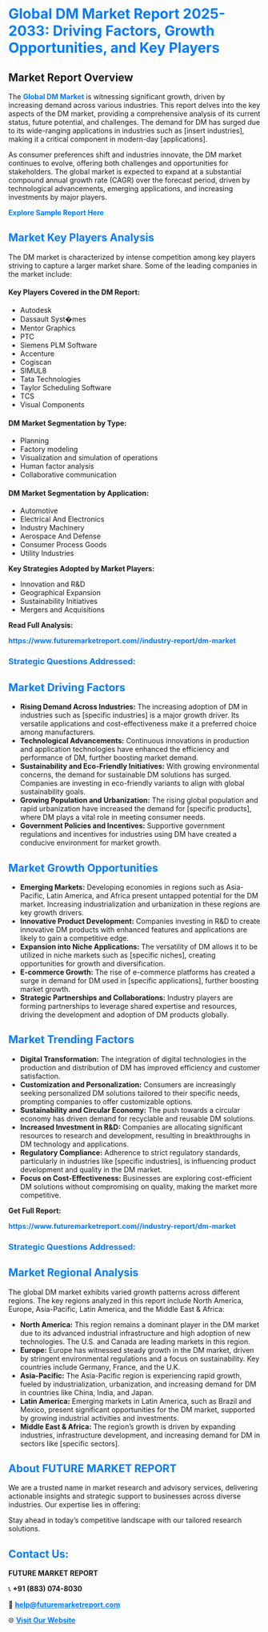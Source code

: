 <h1 style="color: #007BFF;">Global DM Market Report 2025-2033: Driving Factors, Growth Opportunities, and Key Players</h1>

<section id="overview">
<h2>Market Report Overview</h2>
<p>The <a href="https://www.futuremarketreport.com//industry-report/dm-market" style="color: #007BFF; text-decoration: none;"><strong>Global DM Market</strong></a> is witnessing significant growth, driven by increasing demand across various industries. This report delves into the key aspects of the DM market, providing a comprehensive analysis of its current status, future potential, and challenges. The demand for DM has surged due to its wide-ranging applications in industries such as [insert industries], making it a critical component in modern-day [applications].</p>
<p>As consumer preferences shift and industries innovate, the DM market continues to evolve, offering both challenges and opportunities for stakeholders. The global market is expected to expand at a substantial compound annual growth rate (CAGR) over the forecast period, driven by technological advancements, emerging applications, and increasing investments by major players.</p>
</section>

<section id="overview">
<p><a href="https://www.futuremarketreport.com//request-sample/reportId=56812" style="color: #007BFF; text-decoration: none;"><strong>Explore Sample Report Here</strong></a></p>
</section>

<section id="key-players">
<h2 style="color: #007BFF;">Market Key Players Analysis</h2>
<p>The DM market is characterized by intense competition among key players striving to capture a larger market share. Some of the leading companies in the market include:</p>
<h4>Key Players Covered in the DM Report:</h4>
<ul><li>Autodesk</li><li>Dassault Syst�mes</li><li>Mentor Graphics</li><li>PTC</li><li>Siemens PLM Software</li><li>Accenture</li><li>Cogiscan</li><li>SIMUL8</li><li>Tata Technologies</li><li>Taylor Scheduling Software</li><li>TCS</li><li>Visual Components</li></ul>
<h4>DM Market Segmentation by Type:</h4>
<ul><li>Planning</li><li>Factory modeling</li><li>Visualization and simulation of operations</li><li>Human factor analysis</li><li>Collaborative communication</li></ul>

<h4>DM Market Segmentation by Application:</h4>
<ul><li>Automotive</li><li>Electrical And Electronics</li><li>Industry Machinery</li><li>Aerospace And Defense</li><li>Consumer Process Goods</li><li>Utility Industries</li></ul>
<p><strong>Key Strategies Adopted by Market Players:</strong></p>
<ul>
<li>Innovation and R&D</li>
<li>Geographical Expansion</li>
<li>Sustainability Initiatives</li>
<li>Mergers and Acquisitions</li>
</ul>
</section>

<section>
<p><strong>Read Full Analysis: </strong></p><a href="https://www.futuremarketreport.com//industry-report/dm-market" style="color: #007BFF; text-decoration: none;"><strong>https://www.futuremarketreport.com//industry-report/dm-market</strong></a>
<h3 style="color: #007BFF;">Strategic Questions Addressed:</h3>
</section>

<section id="driving-factors">
<h2 style="color: #007BFF;">Market Driving Factors</h2>
<ul>
<li><strong>Rising Demand Across Industries:</strong> The increasing adoption of DM in industries such as [specific industries] is a major growth driver. Its versatile applications and cost-effectiveness make it a preferred choice among manufacturers.</li>
<li><strong>Technological Advancements:</strong> Continuous innovations in production and application technologies have enhanced the efficiency and performance of DM, further boosting market demand.</li>
<li><strong>Sustainability and Eco-Friendly Initiatives:</strong> With growing environmental concerns, the demand for sustainable DM solutions has surged. Companies are investing in eco-friendly variants to align with global sustainability goals.</li>
<li><strong>Growing Population and Urbanization:</strong> The rising global population and rapid urbanization have increased the demand for [specific products], where DM plays a vital role in meeting consumer needs.</li>
<li><strong>Government Policies and Incentives:</strong> Supportive government regulations and incentives for industries using DM have created a conducive environment for market growth.</li>
</ul>
</section>

<section id="growth-opportunities">
<h2 style="color: #007BFF;">Market Growth Opportunities</h2>
<ul>
<li><strong>Emerging Markets:</strong> Developing economies in regions such as Asia-Pacific, Latin America, and Africa present untapped potential for the DM market. Increasing industrialization and urbanization in these regions are key growth drivers.</li>
<li><strong>Innovative Product Development:</strong> Companies investing in R&D to create innovative DM products with enhanced features and applications are likely to gain a competitive edge.</li>
<li><strong>Expansion into Niche Applications:</strong> The versatility of DM allows it to be utilized in niche markets such as [specific niches], creating opportunities for growth and diversification.</li>
<li><strong>E-commerce Growth:</strong> The rise of e-commerce platforms has created a surge in demand for DM used in [specific applications], further boosting market growth.</li>
<li><strong>Strategic Partnerships and Collaborations:</strong> Industry players are forming partnerships to leverage shared expertise and resources, driving the development and adoption of DM products globally.</li>
</ul>
</section>

<section id="trending-factors">
<h2 style="color: #007BFF;">Market Trending Factors</h2>
<ul>
<li><strong>Digital Transformation:</strong> The integration of digital technologies in the production and distribution of DM has improved efficiency and customer satisfaction.</li>
<li><strong>Customization and Personalization:</strong> Consumers are increasingly seeking personalized DM solutions tailored to their specific needs, prompting companies to offer customizable options.</li>
<li><strong>Sustainability and Circular Economy:</strong> The push towards a circular economy has driven demand for recyclable and reusable DM solutions.</li>
<li><strong>Increased Investment in R&D:</strong> Companies are allocating significant resources to research and development, resulting in breakthroughs in DM technology and applications.</li>
<li><strong>Regulatory Compliance:</strong> Adherence to strict regulatory standards, particularly in industries like [specific industries], is influencing product development and quality in the DM market.</li>
<li><strong>Focus on Cost-Effectiveness:</strong> Businesses are exploring cost-efficient DM solutions without compromising on quality, making the market more competitive.</li>
</ul>
</section>

<section>
<p><strong>Get Full Report: </strong></p><a href="https://www.futuremarketreport.com//industry-report/dm-market" style="color: #007BFF; text-decoration: none;"><strong>https://www.futuremarketreport.com//industry-report/dm-market</strong></a>
<h3 style="color: #007BFF;">Strategic Questions Addressed:</h3>
</section>


<section id="regional-analysis">
<h2 style="color: #007BFF;">Market Regional Analysis</h2>
<p>The global DM market exhibits varied growth patterns across different regions. The key regions analyzed in this report include North America, Europe, Asia-Pacific, Latin America, and the Middle East & Africa:</p>
<ul>
<li><strong>North America:</strong> This region remains a dominant player in the DM market due to its advanced industrial infrastructure and high adoption of new technologies. The U.S. and Canada are leading markets in this region.</li>
<li><strong>Europe:</strong> Europe has witnessed steady growth in the DM market, driven by stringent environmental regulations and a focus on sustainability. Key countries include Germany, France, and the U.K.</li>
<li><strong>Asia-Pacific:</strong> The Asia-Pacific region is experiencing rapid growth, fueled by industrialization, urbanization, and increasing demand for DM in countries like China, India, and Japan.</li>
<li><strong>Latin America:</strong> Emerging markets in Latin America, such as Brazil and Mexico, present significant opportunities for the DM market, supported by growing industrial activities and investments.</li>
<li><strong>Middle East & Africa:</strong> The region’s growth is driven by expanding industries, infrastructure development, and increasing demand for DM in sectors like [specific sectors].</li>
</ul>
</section>

<footer>
<h2 style="color: #007BFF;">About FUTURE MARKET REPORT</h2>
<p>We are a trusted name in market research and advisory services, delivering actionable insights and strategic support to businesses across diverse industries. Our expertise lies in offering:</p>

<p>Stay ahead in today’s competitive landscape with our tailored research solutions.</p>

<h2 style="color: #007BFF;">Contact Us:</h2>
<p><strong>FUTURE MARKET REPORT</strong></p>
<p>📞 <strong>+91 (883) 074-8030</strong></p>
<p>📧 <strong><a href="mailto:help@futuremarketreport.com" style="color: #007BFF;">help@futuremarketreport.com</a></strong></p>
<p>🌐 <strong><a href="https://www.futuremarketreport.com/" style="color: #007BFF;">Visit Our Website</a></strong></p>
</footer>
